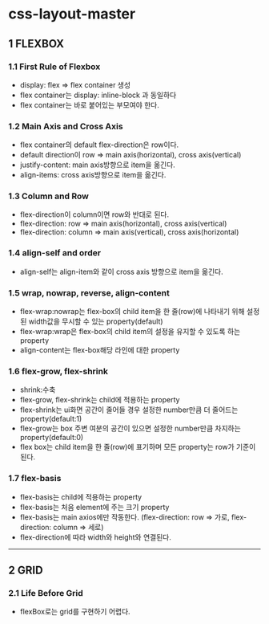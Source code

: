 # css-layout-master

## 1 FLEXBOX

### 1.1 First Rule of Flexbox

- display: flex => flex container 생성
- flex container는 display: inline-block 과 동일하다
- flex container는 바로 붙어있는 부모여야 한다.

### 1.2 Main Axis and Cross Axis

- flex container의 default flex-direction은 row이다.
- default direction이 row => main axis(horizontal), cross axis(vertical)
- justify-content: main axis방향으로 item을 옮긴다.
- align-items: cross axis방향으로 item을 옮긴다.

### 1.3 Column and Row

- flex-direction이 column이면 row와 반대로 된다.
- flex-direction: row => main axis(horizontal), cross axis(vertical)
- flex-direction: column => main axis(vertical), cross axis(horizontal)

### 1.4 align-self and order

- align-self는 align-item와 같이 cross axis 방향으로 item을 옮긴다.

### 1.5 wrap, nowrap, reverse, align-content

- flex-wrap:nowrap는 flex-box의 child item을 한 줄(row)에 나타내기 위해 설정된 width값을 무시할 수 있는 property(default)
- flex-wrap:wrap은 flex-box의 child item의 설정을 유지할 수 있도록 하는 property
- align-content는 flex-box해당 라인에 대한 property

### 1.6 flex-grow, flex-shrink

- shrink:수축
- flex-grow, flex-shrink는 child에 적용하는 property
- flex-shrink는 ui화면 공간이 줄어들 경우 설정한 number만큼 더 줄어드는 property(default:1)
- flex-grow는 box 주변 여분의 공간이 있으면 설정한 number만큼 차지하는 property(default:0)
- flex box는 child item을 한 줄(row)에 표기하며 모든 property는 row가 기준이 된다.

### 1.7 flex-basis

- flex-basis는 child에 적용하는 property
- flex-basis는 처음 element에 주는 크기 property
- flex-basis는 main axios에만 작동한다. (flex-direction: row => 가로, flex-direction: column => 세로)
- flex-direction에 따라 width와 height와 연결된다.

---

## 2 GRID

### 2.1 Life Before Grid

- flexBox로는 grid를 구현하기 어렵다.
